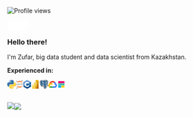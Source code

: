 ![Profile views](https://komarev.com/ghpvc/?username=zufchan&color=ca054d)

<a href="https://github.com/zufchan">
  <img align="left" alt="GitHub profile" src="/icons/github.svg" width="24px" />
</a>

<a href="https://www.linkedin.com/in/zufar-idoyatov-896a821a7/">
  <img align="left" alt="LinkedIn profile" src="/icons/linkedin.svg" width="24px" />
</a>


<br />

### Hello there!

I'm Zufar, big data student and data scientist from Kazakhstan.

**Experienced in:**  

<a href="https://www.python.org/">
  <img alt="Python" align="left" height="20" src="/icons/Python-logo-notext.svg">
</a>
<a href="https://jupyter.org/">
  <img alt="Jupyter Notebook" align="left" height="20" src="/icons/Jupyter_logo.svg">
</a>
<a href="https://isocpp.org/">
  <img alt="C++" align="left" height="20" src="/icons/c_plus_plus.svg">
</a>
<a href="https://powerbi.microsoft.com/">
  <img alt="MS PowerBi" align="left" height="20" src="/icons/power_bi.svg">
</a>
<a href="https://www.postgresql.org/">
  <img alt="SQL" align="left" height="20" src="/icons/postgresql-icon.svg">
</a>
<a href="https://cloud.google.com/">
  <img alt="GCP" align="left" height="20" src="/icons/google_cloud-icon.svg">
</a>
<a href="https://www.elastic.co/elastic-stack/">
  <img alt="Elastic Stack" align="left" height="20" src="/icons/elastic-stack.svg">
</a>
<br />
<br />
<br />

<a href="https://github.com/zufchan">
  <img align="left" height="300px" src="https://github-readme-stats.vercel.app/api/top-langs?username=zufchan&count_private=true&bg_color=1a1c20&title_color=ffffff&text_color=cccccc&hide_border=true&show_icons=true&border_radius=6px" />
</a>

<a href="https://github.com/zufchan">
  <img align="center" height="180px" src="https://github-readme-stats.vercel.app/api?username=zufchan&count_private=true&bg_color=1a1c20&title_color=ffffff&text_color=cccccc&hide_border=true&show_icons=true&border_radius=6px" />
</a>
